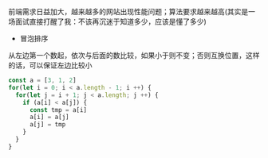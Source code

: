 前端需求日益加大，越来越多的网站出现性能问题；算法要求越来越高(其实是一场面试直接打醒了我：不该再沉迷于知道多少，应该是懂了多少)

- 冒泡排序

从左边第一个数起，依次与后面的数比较，如果小于则不变；否则互换位置，这样的话，可以保证左边比较小
```javascript
const a = [3, 1, 2]
for(let i = 0; i < a.length - 1; i ++) {
  for(let j = i + 1; j < a.length; j ++) {
    if (a[i] < a[j]) {
      const tmp = a[i]
      a[i] = a[j]
      a[j] = tmp
    }
  }
}
```